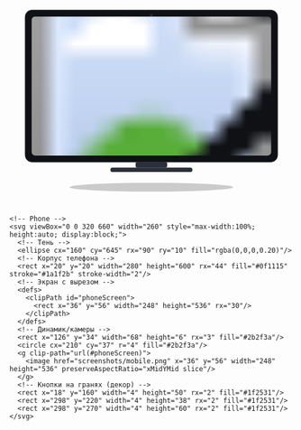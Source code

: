 <!-- Нажатие на превью ведёт на сайт -->
<a href="https://example.com" target="_blank" rel="noreferrer noopener" style="text-decoration:none;">
  <div style="display:flex; align-items:flex-start; gap:24px; flex-wrap:wrap;">
    <!-- Desktop (лаптоп/монитор) -->
    <svg viewBox="0 0 900 620" width="760" style="max-width:100%; height:auto; display:block;">
      <!-- Тень устройства -->
      <ellipse cx="450" cy="600" rx="260" ry="14" fill="rgba(0,0,0,0.20)"/>
      <!-- Корпус -->
      <rect x="50" y="40" width="800" height="480" rx="22" fill="#0f1115" stroke="#1a1f2b" stroke-width="2"/>
      <!-- Камера/датчик -->
      <circle cx="450" cy="56" r="4" fill="#2b2f3a"/>
      <!-- Экран с округлением через clipPath -->
      <defs>
        <clipPath id="deskScreen">
          <rect x="70" y="60" width="760" height="440" rx="12"/>
        </clipPath>
      </defs>
      <g clip-path="url(#deskScreen)">
        <image href="screenshots/desktop.png" x="70" y="60" width="760" height="440" preserveAspectRatio="xMidYMid slice"/>
      </g>
      <!-- Подставка/ножка -->
      <rect x="400" y="520" width="100" height="18" rx="6" fill="#2a2f3a"/>
      <rect x="320" y="538" width="260" height="14" rx="7" fill="#2a2f3a"/>
    </svg>

    <!-- Phone -->
    <svg viewBox="0 0 320 660" width="260" style="max-width:100%; height:auto; display:block;">
      <!-- Тень -->
      <ellipse cx="160" cy="645" rx="90" ry="10" fill="rgba(0,0,0,0.20)"/>
      <!-- Корпус телефона -->
      <rect x="20" y="20" width="280" height="600" rx="44" fill="#0f1115" stroke="#1a1f2b" stroke-width="2"/>
      <!-- Экран с вырезом -->
      <defs>
        <clipPath id="phoneScreen">
          <rect x="36" y="56" width="248" height="536" rx="30"/>
        </clipPath>
      </defs>
      <!-- Динамик/камеры -->
      <rect x="126" y="34" width="68" height="6" rx="3" fill="#2b2f3a"/>
      <circle cx="210" cy="37" r="4" fill="#2b2f3a"/>
      <g clip-path="url(#phoneScreen)">
        <image href="screenshots/mobile.png" x="36" y="56" width="248" height="536" preserveAspectRatio="xMidYMid slice"/>
      </g>
      <!-- Кнопки на гранях (декор) -->
      <rect x="18" y="160" width="4" height="50" rx="2" fill="#1f2531"/>
      <rect x="298" y="220" width="4" height="38" rx="2" fill="#1f2531"/>
      <rect x="298" y="270" width="4" height="60" rx="2" fill="#1f2531"/>
    </svg>
  </div>
</a>
